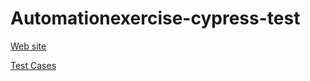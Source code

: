 <!-- @format -->

# Automationexercise-cypress-test

[Web site](https://automationexercise.com/)
</br>

[Test Cases](https://automationexercise.com/test_cases)
